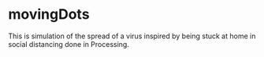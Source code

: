 # movingDots

This is simulation of the spread of a virus inspired by being stuck at home in social distancing done in Processing.
